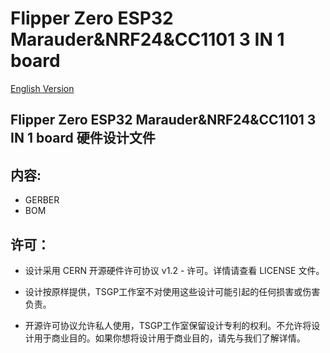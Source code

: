 # Flipper Zero ESP32 Marauder&NRF24&CC1101 3 IN 1 board
[English Version](readme.md)

##  Flipper Zero ESP32 Marauder&NRF24&CC1101 3 IN 1 board  硬件设计文件

## 内容:
* GERBER
* BOM



## 许可：
* 设计采用 CERN 开源硬件许可协议 v1.2 - 许可。详情请查看 LICENSE 文件。

* 设计按原样提供，TSGP工作室不对使用这些设计可能引起的任何损害或伤害负责。

* 开源许可协议允许私人使用，TSGP工作室保留设计专利的权利。不允许将设计用于商业目的。如果你想将设计用于商业目的，请先与我们了解详情。
